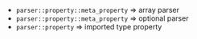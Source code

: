 - `parser::property::meta_property` => array parser
- `parser::property::meta_property` => optional parser
- `parser::property` => imported type property

